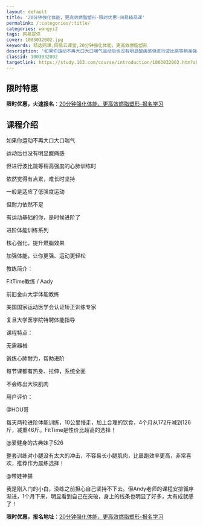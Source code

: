 ```yaml
---
layout: default
title: '20分钟强化体能，更高效燃脂塑形-限时优惠-网易精品课'
permalink: /:categories/:title/
categories: wangyi2
tags: 网易提供
cover: 1003032002.jpg
keywords: 精选网课,网易云课堂,20分钟强化体能，更高效燃脂塑形
description: '如果你运动不再大口大口喘气运动后也没有明显酸痛感但进行波比跳等稍高强度的心肺训练时依然觉得有点累，难长时坚持一般是适应了'
classid: 1003032002
targetlink: https://study.163.com/course/introduction/1003032002.htm?share=1&shareId=1025206652&utm_campaign=share&utm_medium=iphoneShare&utm_source=&utm_u=1025206652
---
```


## 限时特惠

**限时优惠，火速报名**：[20分钟强化体能，更高效燃脂塑形-报名学习](https://study.163.com/course/introduction/1003032002.htm?share=1&shareId=1025206652&utm_campaign=share&utm_medium=iphoneShare&utm_source=&utm_u=1025206652)

## 课程介绍

如果你运动不再大口大口喘气

运动后也没有明显酸痛感

但进行波比跳等稍高强度的心肺训练时

依然觉得有点累，难长时坚持



一般是适应了低强度运动

但耐力依然不足

有运动基础的你，是时候进阶了



进阶体能训练系列

核心强化，提升燃脂效果

加强体能，让你更强、运动更轻松



教练简介：

FitTime教练 / Aady

前旧金山大学体能教练

美国国家运动医学会认证矫正训练专家

复旦大学医学院特聘体能指导



课程特点：

无需器械

锻炼心肺耐力，帮助进阶

每节课都有热身、拉伸，系统全面

不会练出大块肌肉



用户评价：

@HOU哥

每天两轮进阶体能训练，10公里慢走，加上合理的饮食，4个月从172斤减到126斤，减重46斤。FitTime是性价比超高的选择！

@爱健身的古典妹子526

整套训练对小腿没有太大的冲击，不容易长小腿肌肉，比晨跑效率更高，非常喜欢，推荐作为晨练选择！

@带娃神猫

我是刚入门的小白，没练之前担心自己坚持不下去。但Andy老师的课程安排循序渐进，1个月下来，明显看到自己在突破，身上的线条也明显了好多，太有成就感了！

**限时优惠，报名地址**：[20分钟强化体能，更高效燃脂塑形-报名学习](https://study.163.com/course/introduction/1003032002.htm?share=1&shareId=1025206652&utm_campaign=share&utm_medium=iphoneShare&utm_source=&utm_u=1025206652)

